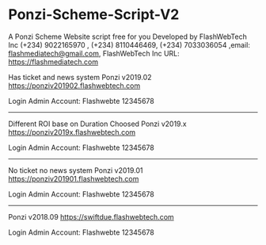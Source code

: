 # Ponzi-Scheme-Script-V2
A Ponzi Scheme Website script free for you Developed by FlashWebTech Inc (+234) 9022165970 , (+234) 8110446469, (+234) 7033036054 ,email: flashmediatech@gmail.com, FlashWebTech Inc URL: https://flashmediatech.com

Has ticket and news system
Ponzi v2019.02 https://ponziv201902.flashwebtech.com

Login Admin Account:
Flashwebte
12345678

------------------------------------------------

Different ROI base on Duration  Choosed
Ponzi v2019.x https://ponziv2019x.flashwebtech.com

Login Admin Account:
Flashwebte
12345678

--------------------------------------------------

No ticket no news system
Ponzi v2019.01 https://ponziv201901.flashwebtech.com

Login Admin Account:
Flashwebte
12345678

--------------------------------------------------

Ponzi v2018.09 https://swiftdue.flashwebtech.com

Login Admin Account:
Flashwebte
12345678
